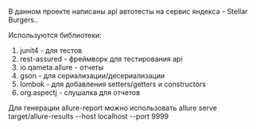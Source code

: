 В данном проекте написаны api автотесты на сервис яндекса - Stellar Burgers..

Используются библиотеки:

1. junit4 - для тестов
2. rest-assured - фреймворк для тестирования api
3. io.qameta.allure - отчеты
4. gson - для сериализации/десериализации
5. lombok - для добавления setters/getters и constructors
6. org.aspectj - слушалка для отчетов

Для генерации allure-report можно использовать
allure serve target/allure-results --host localhost --port 9999
